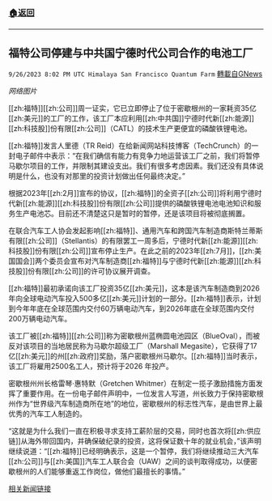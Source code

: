 ###  [:house:返回](README.md)
---


## 福特公司停建与中共国宁德时代公司合作的电池工厂
`9/26/2023 8:02 PM UTC Himalaya San Francisco Quantum Farm` [轉載自GNews](https://gnews.org/articles/1744212)

*网络图片*

[[zh:福特]][[zh:公司]]周一证实，它已立即停止了位于密歇根州的一家耗资35亿[[zh:美元]]的工厂的工作，该工厂本应利用[[zh:中共国]]宁德时代新[[zh:能源]][[zh:科技股]]份有限[[zh:公司]]（CATL）的技术生产更便宜的磷酸铁锂电池。

[[zh:福特]]发言人里德（TR Reid）在给新闻网站科技博客（TechCrunch）的一封电子邮件中表示：“在我们确信有能力有竞争力地运营该工厂之前，我们将暂停马歇尔项目的工作，并限制其建设支出。我们有很多考虑因素。我们还没有具体说明是什么，也没有对那里的投资计划做出任何最终决定。”

根据2023年[[zh:2月]]宣布的协议，[[zh:福特]]的全资子[[zh:公司]]将利用宁德时代新[[zh:能源]][[zh:科技股]]份有限[[zh:公司]]提供的磷酸铁锂电池电池知识和服务生产电池芯。目前还不清楚这只是暂时的暂停，还是该项目将被彻底搁置。

在联合汽车工人协会发起影响[[zh:福特]]、通用汽车和跨国汽车制造商斯特兰蒂斯有限[[zh:公司]]（Stellantis）的有限罢工一周多后，宁德时代新[[zh:能源]][[zh:科技股]]份有限[[zh:公司]]宣布停止生产。在此之前的2023年[[zh:7月]]，[[zh:美国国会]]两个委员会宣布对汽车制造商[[zh:福特]]与宁德时代新[[zh:能源]][[zh:科技股]]份有限[[zh:公司]]的许可协议展开调查。

[[zh:福特]]最初承诺向该工厂投资35亿[[zh:美元]]，这本是该汽车制造商到2026年向全球电动汽车投入500多亿[[zh:美元]]计划的一部分。[[zh:福特]]表示，计划到今年年底在全球范围内交付60万辆电动汽车，到2026年底在全球范围内交付200万辆电动汽车。

该工厂被[[zh:福特]][[zh:公司]]称为密歇根州蓝椭圆电池园区（BlueOval），而被反对该项目的当地居民称为马歇尔超级工厂（Marshall Megasite），它获得了17亿[[zh:美元]]的州[[zh:政府]]奖励，落户密歇根州马歇尔。[[zh:福特]]当时表示，该工厂将雇用2500名工人，预计将于2026 年投产。

密歇根州州长格雷琴·惠特默（Gretchen Whitmer）在制定一揽子激励措施方面发挥了重要作用。在一份电子邮件声明中，一位发言人写道，州长致力于保持密歇根州作为“世界级汽车制造商所在地”的地位，密歇根州的标志性汽车，是由世界上最优秀的汽车工人制造的。

“这就是为什么我们一直在积极寻求支持工薪阶层的交易，同时也首次将[[zh:供应链]]从海外带回国内，并确保破纪录的投资，这将保证数十年的就业机会，”该声明继续说道：“[[zh:福特]]已经明确表示，这是一个暂停，我们将继续推动三大汽车[[zh:公司]]与[[zh:美国]]汽车工人联合会（UAW）之间的谈判取得成功，以便密歇根州的人们能够重返工作岗位，做他们最擅长的事情。”


[相关新闻链接](https://techcrunch.com/2023/09/25/ford-halts-work-on-3-5b-ev-battery-factory-with-chinas-catl/)
